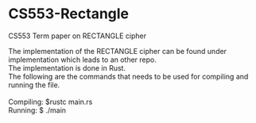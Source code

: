 # CS553-Rectangle
CS553 Term paper on RECTANGLE cipher

The implementation of the RECTANGLE cipher can be found under implementation which leads to an other repo. <br />
The implementation is done in Rust. <br />
The following are the commands that needs to be used for compiling and running the file. <br />
<br />
  Compiling: $rustc main.rs <br/>
  Running: $ ./main <br />
  
  
